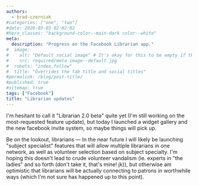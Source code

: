 ```yaml
---
authors:
  - brad-czerniak
#categories: ["one", "two"]
#date: 2020-03-03 02:02:02
#hero_classes: "background-color--main-dark color--white"
meta:
  description: "Progress on the Facebook Librarian app."
#  image:
#    alt: "Default social image" # It's okay for this to be empty if the image is decorative
#    src: required/meta-image--default.jpg
#  robots: "index,follow"
#  title: "Overrides the tab title and social titles"
#permalink: /blog/post-title/
#published: true
#sitemap: true
tags: ["Facebook"]
title: "Librarian updates"
---
```


I'm hesitant to call it "Librarian 2.0 beta" quite yet (I'm still working on the most-requested feature update), but today
I launched a widget gallery and the new facebook invite system, so maybe things will pick up.

Be on the lookout, librarians — In the near future I will likely be launching "subject specialist" features that will allow
multiple librarians in one network, as well as volunteer selection based on subject specialty. I'm hoping this doesn't lead
to crude volunteer vandalism (ie. experts in "the ladies" and so forth (don't take it, that's mine! jk)), but otherwise am
optimistic that librarians will be actually connecting to patrons in worthwhile ways (which I'm not sure has happened up
to this point).
